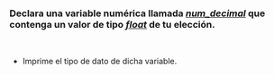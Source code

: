 ### Declara una variable numérica llamada <u>*num_decimal*</u> que contenga un valor de tipo <u>*float*</u> de tu elección.
<br>

* Imprime el tipo de dato de dicha variable.